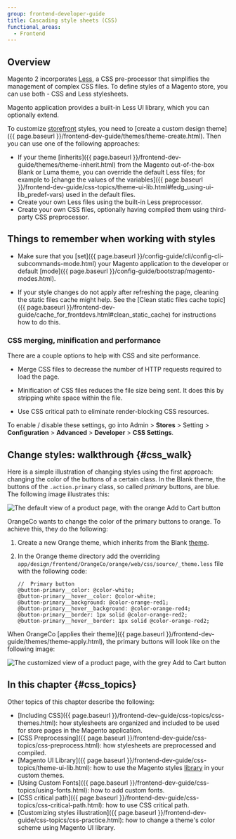 ```yaml
---
group: frontend-developer-guide
title: Cascading style sheets (CSS)
functional_areas:
  - Frontend
---
```


## Overview

Magento 2 incorporates [Less](http://lesscss.org/), a CSS pre-processor that simplifies the management of complex CSS files.
To define styles of a Magento store, you can use both - CSS and Less stylesheets.

Magento application provides a built-in Less UI library, which you can optionally extend.

To customize [storefront](https://glossary.magento.com/storefront) styles, you need to [create a custom design theme]({{ page.baseurl }}/frontend-dev-guide/themes/theme-create.html). Then you can use one of the following approaches:

*  If your theme [inherits]({{ page.baseurl }}/frontend-dev-guide/themes/theme-inherit.html) from the Magento out-of-the-box Blank or Luma theme, you can override the default Less files; for example to [change the values of the variables]({{ page.baseurl }}/frontend-dev-guide/css-topics/theme-ui-lib.html#fedg_using-ui-lib_predef-vars) used in the default files.
*  Create your own Less files using the built-in Less preprocessor.
*  Create your own CSS files, optionally having compiled them using third-party CSS preprocessor.

## Things to remember when working with styles

*  Make sure that you [set]({{ page.baseurl }}/config-guide/cli/config-cli-subcommands-mode.html) your Magento application to the developer or default [mode]({{ page.baseurl }}/config-guide/bootstrap/magento-modes.html).

*  If your style changes do not apply after refreshing the page, cleaning the static files cache might help. See the [Clean static files cache topic]({{ page.baseurl }}/frontend-dev-guide/cache_for_frontdevs.html#clean_static_cache) for instructions how to do this.

### CSS merging, minification and performance

There are a couple options to help with CSS and site performance.

*  Merge CSS files to decrease the number of HTTP requests required to load the page.

*  Minification of CSS files reduces the file size being sent. It does this by stripping white space within the file.

*  Use CSS critical path to eliminate render-blocking CSS resources.

To enable / disable these settings, go into Admin > **Stores** > Setting > **Configuration** > **Advanced** > **Developer** > **CSS Settings**.

## Change styles: walkthrough {#css_walk}

Here is a simple illustration of changing styles using the first approach: changing the color of the buttons of a certain class.
In the Blank theme, the buttons of the `.action.primary` class, so called *primary* buttons, are blue. The following image illustrates this:

![The default view of a product page, with the orange Add to Cart button]

OrangeCo wants to change the color of the primary buttons to orange. To achieve this, they do the following:

1. Create a new Orange theme, which inherits from the Blank [theme](https://glossary.magento.com/theme).
1. In the Orange theme directory add the overriding `app/design/frontend/OrangeCo/orange/web/css/source/_theme.less` file with the following code:

    ```less
    //  Primary button
    @button-primary__color: @color-white;
    @button-primary__hover__color: @color-white;
    @button-primary__background: @color-orange-red1;
    @button-primary__hover__background: @color-orange-red4;
    @button-primary__border: 1px solid @color-orange-red2;
    @button-primary__hover__border: 1px solid @color-orange-red2;
    ```

When OrangeCo [applies their theme]({{ page.baseurl }}/frontend-dev-guide/themes/theme-apply.html), the primary buttons will look like on the following image:

![The customized view of a product page, with the grey Add to Cart button]

## In this chapter {#css_topics}

Other topics of this chapter describe the following:

*  [Including CSS]({{ page.baseurl }}/frontend-dev-guide/css-topics/css-themes.html): how stylesheets are organized and included to be used for store pages in the Magento application.
*  [CSS Preprocessing]({{ page.baseurl }}/frontend-dev-guide/css-topics/css-preprocess.html): how stylesheets are preprocessed and compiled.
*  [Magento UI Library]({{ page.baseurl }}/frontend-dev-guide/css-topics/theme-ui-lib.html): how to use the Magento styles [library](https://glossary.magento.com/library) in your custom themes.
*  [Using Custom Fonts]({{ page.baseurl }}/frontend-dev-guide/css-topics/using-fonts.html): how to add custom fonts.
*  [CSS critical path]({{ page.baseurl }}/frontend-dev-guide/css-topics/css-critical-path.html): how to use CSS critical path.
*  [Customizing styles illustration]({{ page.baseurl }}/frontend-dev-guide/css-topics/css-practice.html): how to change a theme's color scheme using Magento UI library.

[The default view of a product page, with the orange Add to Cart button]: {{site.baseurl}}/common/images/css_over1.png
[The customized view of a product page, with the grey Add to Cart button]: {{site.baseurl}}/common/images/css_over2.png
